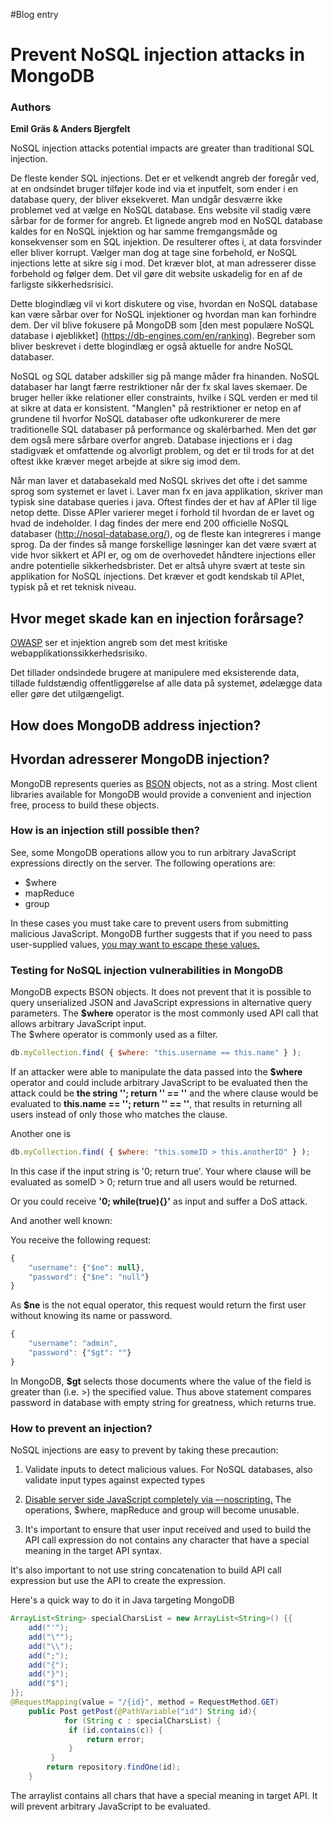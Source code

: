 #Blog entry
# Prevent NoSQL injection attacks in MongoDB

### Authors

**Emil Gräs 
&
Anders Bjergfelt**

NoSQL injection attacks potential impacts are greater than traditional SQL injection.

De fleste kender SQL injections. Det er et velkendt angreb der foregår ved, at en ondsindet bruger tilføjer kode ind via et inputfelt, som ender i en database query, der bliver eksekveret.
Man undgår desværre ikke problemet ved at vælge en NoSQL database. Ens website vil stadig være sårbar for de former for angreb. Et lignede angreb mod en NoSQL database kaldes for en NoSQL injektion og har samme fremgangsmåde og konsekvenser som en SQL injektion. De resulterer oftes i, at data forsvinder eller bliver korrupt. Vælger man dog at tage sine forbehold, er NoSQL injections lette at sikre sig i mod. Det kræver blot, at man adresserer disse forbehold og følger dem. Det vil gøre dit website uskadelig for en af de farligste sikkerhedsrisici.  

Dette blogindlæg vil vi kort diskutere og vise, hvordan en NoSQL database kan være sårbar over for NoSQL injektioner og hvordan man kan forhindre dem. Der vil blive fokusere på MongoDB som [den mest populære NoSQL database i øjeblikket] (https://db-engines.com/en/ranking). Begreber som bliver beskrevet i dette blogindlæg er også aktuelle for andre NoSQL databaser.


NoSQL og SQL databer adskiller sig på mange måder fra hinanden. NoSQL databaser har langt færre restriktioner når der fx skal laves skemaer. De bruger heller ikke relationer eller constraints, hvilke i SQL verden er med til at sikre at data er konsistent. "Manglen" på restriktioner er netop en af grundene til hvorfor NoSQL databaser ofte udkonkurerer de mere traditionelle SQL databaser på performance og skalérbarhed. Men det gør dem også mere sårbare overfor angreb. Database injections er i dag stadigvæk et omfattende og alvorligt problem, og det er til trods for at det  oftest ikke kræver meget arbejde at sikre sig imod dem.

Når man laver et databasekald med NoSQL skrives det ofte i det samme sprog som systemet er lavet i. Laver man fx en java applikation, skriver man typisk sine database queries i java. Oftest findes der et hav af APIer til lige netop dette. Disse APIer varierer meget i forhold til hvordan de er lavet og hvad de indeholder. I dag findes der mere end 200 officielle NoSQL databaser (http://nosql-database.org/), og de fleste kan integreres i mange sprog. Da der findes så mange forskellige løsninger kan det være svært at vide hvor sikkert et API er, og om de overhovedet håndtere injections eller andre potentielle sikkerhedsbrister. Det er altså uhyre svært at teste sin applikation for NoSQL injections. Det kræver et godt kendskab til APIet, typisk på et ret teknisk niveau.

## Hvor meget skade kan en injection forårsage?

[OWASP](https://www.owasp.org/index.php/Main_Page) ser et injektion angreb som det mest kritiske webapplikationssikkerhedsrisiko. 

Det tillader ondsindede brugere at manipulere med eksisterende data, tillade fuldstændig offentliggørelse af alle data på systemet, ødelægge data eller gøre det utilgængeligt.

## How does MongoDB address injection?

## Hvordan adresserer MongoDB injection?

MongoDB represents queries as [BSON](https://docs.mongodb.com/manual/reference/glossary/#term-bson) objects, not as a string.
Most client libraries available for MongoDB would provide a convenient and injection free, process to build these objects.

### How is an injection still possible then?

See, some MongoDB operations allow you to run arbitrary JavaScript expressions directly on the server. The following operations are:

* $where
* mapReduce
* group

In these cases you must take care to prevent users from submitting malicious JavaScript.
MongoDB further suggests that if you need to pass user-supplied values, [you may want to escape these values.](https://docs.mongodb.com/manual/faq/fundamentals/#how-does-mongodb-address-sql-or-query-injection)

### Testing for NoSQL injection vulnerabilities in MongoDB

MongoDB expects BSON objects. It does not prevent that it is possible to query unserialized JSON and JavaScript expressions in alternative query parameters.
The **$where** operator is the most commonly used API call that allows arbitrary JavaScript input.  
The $where operator is commonly used as a filter.

```javascript
db.myCollection.find( { $where: "this.username == this.name" } );
```
If an attacker were able to manipulate the data passed into the **$where** operator and could include arbitrary JavaScript to be evaluated then the attack could be **the string '\'; return \'\' == \''** and the where clause would be evaluated to **this.name == ''; return '' == ''**, that results in returning all users instead of only those who matches the clause.

Another one is
```javascript
db.myCollection.find( { $where: "this.someID > this.anotherID" } );
```
In this case if the input string is '0; return true'. Your where clause will be evaluated as someID > 0; return true and all users would be returned.

Or you could receive **'0; while(true){}'** as input and suffer a DoS attack.

And another well known:

You receive the following request:

```javascript
{
    "username": {"$ne": null},
    "password": {"$ne": "null"}
}
```
As **$ne** is the not equal operator, this request would return the first user without knowing its name or password.

```javascript
{
    "username": "admin",
    "password": {"$gt": ""}
}
```
In MongoDB, **$gt** selects those documents where the value of the field is greater than (i.e. >) the specified value. Thus above statement compares password in database with empty string for greatness, which returns true.

### How to prevent an injection?

NoSQL injections are easy to prevent by taking these precaution:

1. Validate inputs to detect malicious values. For NoSQL databases, also validate input types against expected types

2. [Disable server side JavaScript completely via –-noscripting.](https://docs.mongodb.com/manual/faq/fundamentals/#how-does-mongodb-address-sql-or-query-injection) The operations, $where, mapReduce and group will become unusable.

1. It's important to ensure that user input received and used to build the API call expression do not contains any character that have a special meaning in the target API syntax.

It's also important to not use string concatenation to build API call expression but use the API to create the expression.

Here's a quick way to do it in Java targeting MongoDB

```java
ArrayList<String> specialCharsList = new ArrayList<String>() {{
    add("'");
    add("\"");
    add("\\");
    add(";");
    add("{");
    add("}");
    add("$");
}};
@RequestMapping(value = "/{id}", method = RequestMethod.GET)
    public Post getPost(@PathVariable("id") String id){
		    for (String c : specialCharsList) {
             if (id.contains(c)) {
                 return error;
             }
         }
        return repository.findOne(id);
    }

```
The arraylist contains all chars that have a special meaning in target API. It will prevent arbitrary JavaScript to be evaluated.



